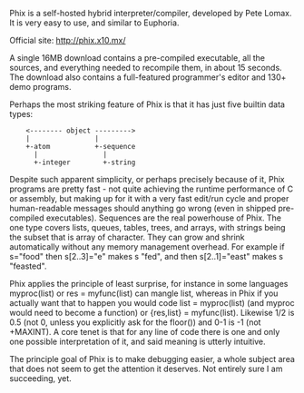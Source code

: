 Phix is a self-hosted hybrid interpreter/compiler, developed by Pete Lomax. It is very easy to use, and similar to Euphoria.

Official site: http://phix.x10.mx/

A single 16MB download contains a pre-compiled executable, all the sources, and everything needed to recompile them, in about 15 seconds. 
The download also contains a full-featured programmer's editor and 130+ demo programs.

Perhaps the most striking feature of Phix is that it has just five builtin data types:

        <-------- object --------->
        |                |
        +-atom           +-sequence
          |                |
          +-integer        +-string

Despite such apparent simplicity, or perhaps precisely because of it, Phix programs are pretty fast - not quite achieving 
the runtime performance of C or assembly, but making up for it with a very fast edit/run cycle and proper human-readable 
messages should anything go wrong (even in shipped pre-compiled executables). Sequences are the real powerhouse of Phix. 
The one type covers lists, queues, tables, trees, and arrays, with strings being the subset that is array of character. 
They can grow and shrink automatically without any memory management overhead. 
For example if s="food" then s[2..3]="e" makes s "fed", and then s[2..1]="east" makes s "feasted".

Phix applies the principle of least surprise, for instance in some languages myproc(list) or res = myfunc(list) can mangle list, 
whereas in Phix if you actually want that to happen you would code list = myproc(list) (and myproc would need to become a function) 
or {res,list} = myfunc(list). 
Likewise 1/2 is 0.5 (not 0, unless you explicitly ask for the floor()) and 0-1 is -1 (not +MAXINT). 
A core tenet is that for any line of code there is one and only one possible interpretation of it, and said meaning is utterly intuitive.

The principle goal of Phix is to make debugging easier, a whole subject area that does not seem to get the attention it deserves. 
Not entirely sure I am succeeding, yet.
